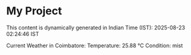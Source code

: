 # My Project

This content is dynamically generated in Indian Time (IST): 2025-08-23 02:24:46 IST


Current Weather in Coimbatore:
Temperature: 25.88 °C
Condition: mist
